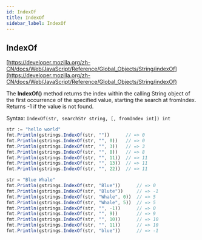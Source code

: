 ```yaml
---
id: IndexOf
title: IndexOf
sidebar_label: IndexOf
---
```



## IndexOf
[https://developer.mozilla.org/zh-CN/docs/Web/JavaScript/Reference/Global_Objects/String/indexOf](https://developer.mozilla.org/zh-CN/docs/Web/JavaScript/Reference/Global_Objects/String/indexOf)

The **IndexOf()** method returns the index within the calling String object of the first occurrence of the specified value, starting the search at fromIndex. Returns -1 if the value is not found.

Syntax: `IndexOf(str, searchStr string, [, fromIndex int]) int`

```js
str := "hello world"
fmt.Println(gstrings.IndexOf(str, ""))      // => 0
fmt.Println(gstrings.IndexOf(str, "", 0))   // => 0
fmt.Println(gstrings.IndexOf(str, "", 3))   // => 3
fmt.Println(gstrings.IndexOf(str, "", 8))   // => 8
fmt.Println(gstrings.IndexOf(str, "", 11))  // => 11
fmt.Println(gstrings.IndexOf(str, "", 13))  // => 11
fmt.Println(gstrings.IndexOf(str, "", 22))  // => 11

str = "Blue Whale"
fmt.Println(gstrings.IndexOf(str, "Blue"))      // => 0
fmt.Println(gstrings.IndexOf(str, "Blute"))     // => -1
fmt.Println(gstrings.IndexOf(str, "Whale", 0))  // => 5
fmt.Println(gstrings.IndexOf(str, "Whale", 5))  // => 5
fmt.Println(gstrings.IndexOf(str, "", -1))      // => 0
fmt.Println(gstrings.IndexOf(str, "", 9))       // => 9
fmt.Println(gstrings.IndexOf(str, "", 10))      // => 10
fmt.Println(gstrings.IndexOf(str, "", 11))      // => 10
fmt.Println(gstrings.IndexOf(str, "blue"))      // => -1
```